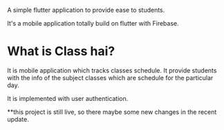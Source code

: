 A simple flutter application to provide ease to students.

It's a mobile application totally build on flutter with Firebase.

# What is Class hai?

It is mobile application which tracks classes schedule. It provide students with the info of the subject classes which are schedule for the particular day.

It is implemented with user authentication.

\*\*this project is still live, so there maybe some new changes in the recent update.
